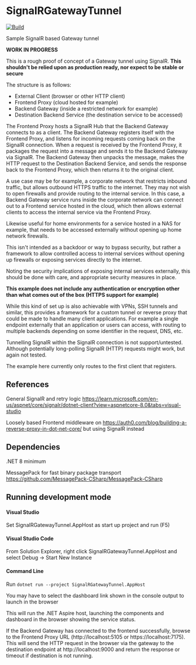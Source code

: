 # SignalRGatewayTunnel

[![Build](https://github.com/tjmoore/SignalRGatewayTunnel/actions/workflows/build.yml/badge.svg)](https://github.com/tjmoore/SignalRGatewayTunnel/actions/workflows/build.yml)

Sample SignalR based Gateway tunnel

**WORK IN PROGRESS**

This is a rough proof of concept of a Gateway tunnel using SignalR. **This shouldn't be relied upon as production ready, nor expect to be stable or secure**

The structure is as follows:

- External Client (browser or other HTTP client)
- Frontend Proxy (cloud hosted for example)
- Backend Gateway (inside a restricted network for example)
- Destination Backend Service (the destination service to be accessed)

The Frontend Proxy hosts a SignalR Hub that the Backend Gateway connects to as a client. The Backend Gateway registers itself with the Frontend Proxy, and listens for incoming requests coming back on the SignalR connection.
When a request is received by the Frontend Proxy, it packages the request into a message and sends it to the Backend Gateway via SignalR. The Backend Gateway then unpacks the message, makes the HTTP request to the Destination Backend Service, and sends the response back to the Frontend Proxy, which then returns it to the original client.

A use case may be for example, a corporate network that restricts inbound traffic, but allows outbound HTTPS traffic to the internet. They may not wish to open firewalls and provide routing to the internal service.
In this case, a Backend Gateway service runs inside the corporate network can connect out to a Frontend service hosted in the cloud, which then allows external clients to access the internal service via the Frontend Proxy.

Likewise useful for home environments for a service hosted in a NAS for example, that needs to be accessed externally without opening up home network firewalls.

This isn't intended as a backdoor or way to bypass security, but rather a framework to allow controlled access to internal services without opening up firewalls or exposing services directly to the internet.

Noting the security implications of exposing internal services externally, this should be done with care, and appropriate security measures in place.

**This example does not include any authentication or encryption other than what comes out of the box (HTTPS support for example)**


While this kind of set up is also achievable with VPNs, SSH tunnels and similar, this provides a framework for a custom tunnel or reverse proxy that could be made to handle many client applications. For example a single endpoint externally that an application or users can access, with routing to multiple backends depending on some identifier in the request, DNS, etc.

Tunnelling SignalR within the SignalR connection is not support/untested. Although potentially long-polling SignalR (HTTP) requests might work, but again not tested.

The example here currently only routes to the first client that registers.


## References

General SignalR and retry logic https://learn.microsoft.com/en-us/aspnet/core/signalr/dotnet-client?view=aspnetcore-8.0&tabs=visual-studio

Loosely based Frontend middleware on https://auth0.com/blog/building-a-reverse-proxy-in-dot-net-core/ but using SignalR instead

## Dependencies

.NET 8 minimum

MessagePack for fast binary package transport https://github.com/MessagePack-CSharp/MessagePack-CSharp

## Running development mode

#### Visual Studio
Set SignalRGatewayTunnel.AppHost as start up project and run (F5)

#### Visual Studio Code
From Solution Explorer, right click SignalRGatewayTunnel.AppHost and select Debug -> Start New Instance

#### Command Line
Run `dotnet run --project SignalRGatewayTunnel.AppHost`

You may have to select the dashboard link shown in the console output to launch in the browser

This will run the .NET Aspire host, launching the components and dashboard in the browser showing the service status.

If the Backend Gateway has connected to the frontend successfully, browse to the Frontend Proxy URL (http://localhost:5105 or https://localhost:7175).
This will send the HTTP request in the browser via the gateway to the destination endpoint at http://localhost:9000 and return the response or timeout if destination is not running.


